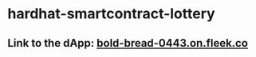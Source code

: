 # hardhat-smartcontract-lottery

## Link to the dApp: [bold-bread-0443.on.fleek.co](https://bold-bread-0443.on.fleek.co/)
